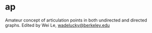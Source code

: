 # ap
Amateur concept of articulation points in both undirected and directed graphs.
Edited by Wei Le, wadelucky@berkeley.edu
